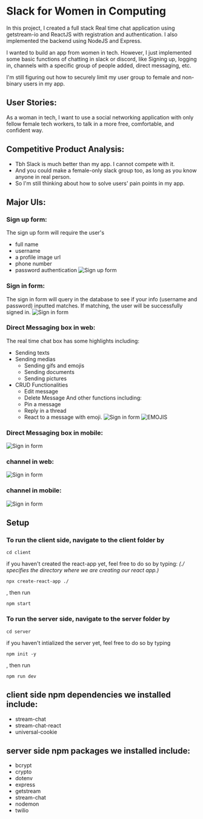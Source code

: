 # Slack for Women in Computing

In this project, I created a full stack Real time chat application using getstream-io and ReactJS with registration and authentication. I also implemented the backend using NodeJS and Express.

I wanted to build an app from women in tech. However, I just implemented some basic functions of chatting in slack or discord, like Signing up, logging in, channels with a specific group of people added, direct messaging, etc. 

I'm still figuring out how to securely limit my user group to female and non-binary users in my app. 

## User Stories: 
As a woman in tech, I want to use a social networking application with only fellow female tech workers, to talk in a more free, comfortable, and confident way. 

## Competitive Product Analysis:
- Tbh Slack is much better than my app. I cannot compete with it. 
- And you could make a female-only slack group too, as long as you know anyone in real person.
- So I'm still thinking about how to solve users' pain points in my app.

## Major UIs:

### Sign up form:
The sign up form will require the user's
- full name
- username
- a profile image url
- phone number
- password authentication
![Sign up form](./imgs/image%20(2).png)

### Sign in form:
The sign in form will query in the database to see if your info (username and password) inputted matches. If matching, the user will be successfully signed in.
![Sign in form](./imgs/image%20(3).png)

### Direct Messaging box in web:
The real time chat box has some highlights including:
- Sending texts
- Sending medias
    - Sending gifs and emojis
    - Sending documents
    - Sending pictures
- CRUD Functionalities
    - Edit message
    - Delete Message
And other functions including:
    - Pin a message
    - Reply in a thread
    - React to a message with emoji.
![Sign in form](./imgs/chatboxweb.png)
![EMOJIS](./imgs/emojis.png)
### Direct Messaging box in mobile:
![Sign in form](./imgs/chatbox.png)
### channel in web:
![Sign in form](./imgs/channel.png)
### channel in mobile:
![Sign in form](./imgs/channel2.png)


## Setup
### To run the client side, navigate to the client folder by
```
cd client
```
if you haven't created the react-app yet, feel free to do so by typing: 
*(./ specifies the directory where we are creating our react app.)*
```
npx create-react-app ./
```
, then run
```
npm start
```

### To run the server side, navigate to the server folder by
```
cd server
```
if you haven't intialized the server yet, feel free to do so by typing
```
npm init -y
```
, then run
```
npm run dev
```

## client side npm dependencies we installed include:
- stream-chat 
- stream-chat-react 
- universal-cookie

## server side npm packages we installed include:
- bcrypt
- crypto
- dotenv
- express
- getstream
- stream-chat
- nodemon
- twilio
